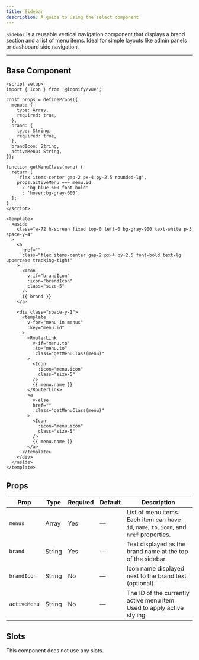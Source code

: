 ```yaml
---
title: Sidebar  
description: A guide to using the select component.
---
```


`Sidebar` is a reusable vertical navigation component that displays a brand section and a list of menu items. Ideal for simple layouts like admin panels or dashboard side navigation.

---

## Base Component

```vue
<script setup>
import { Icon } from '@iconify/vue';

const props = defineProps({
  menus: {
    type: Array,
    required: true,
  },
  brand: {
    type: String,
    required: true,
  },
  brandIcon: String,
  activeMenu: String,
});

function getMenuClass(menu) {
  return [
    'flex items-center gap-2 px-4 py-2.5 rounded-lg',
    props.activeMenu === menu.id
      ? 'bg-blue-600 font-bold'
      : 'hover:bg-gray-600',
  ];
}
</script>

<template>
  <aside
    class="w-72 h-screen fixed top-0 left-0 bg-gray-900 text-white p-3 space-y-4"
  >
    <a
      href=""
      class="flex items-center gap-2 px-4 py-2.5 font-bold text-lg uppercase tracking-tight"
    >
      <Icon
        v-if="brandIcon"
        :icon="brandIcon"
        class="size-5"
      />
      {{ brand }}
    </a>

    <div class="space-y-1">
      <template
        v-for="menu in menus"
        :key="menu.id"
      >
        <RouterLink
          v-if="menu.to"
          :to="menu.to"
          :class="getMenuClass(menu)"
        >
          <Icon
            :icon="menu.icon"
            class="size-5"
          />
          {{ menu.name }}
        </RouterLink>
        <a
          v-else
          href=""
          :class="getMenuClass(menu)"
        >
          <Icon
            :icon="menu.icon"
            class="size-5"
          />
          {{ menu.name }}
        </a>
      </template>
    </div>
  </aside>
</template>
```

## Props

| Prop         | Type   | Required   | Default | Description                                                                               |
| ------------ | ------ | ---------- | ------- | ----------------------------------------------------------------------------------------- |
| `menus`      | Array  | Yes        | —       | List of menu items. Each item can have `id`, `name`, `to`, `icon`, and `href` properties. |
| `brand`      | String | Yes        | —       | Text displayed as the brand name at the top of the sidebar.                               |
| `brandIcon`  | String | No         | —       | Icon name displayed next to the brand text (optional).                                    |
| `activeMenu` | String | No         | —       | The ID of the currently active menu item. Used to apply active styling.                   |

## Slots

This component does not use any slots.